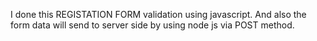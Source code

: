 I done this REGISTATION FORM validation using javascript. And also the form data will send to server side by using node js via POST method.
